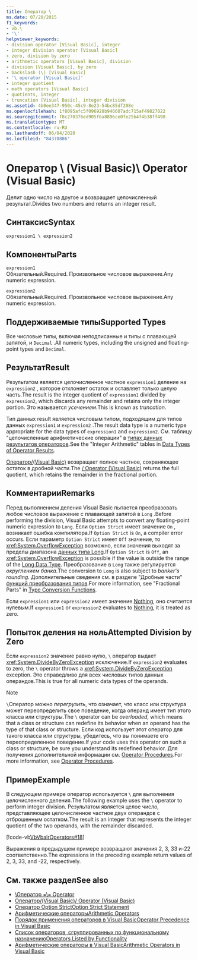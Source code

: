```yaml
---
title: Оператор \
ms.date: 07/20/2015
f1_keywords:
- vb.\
- '\'
helpviewer_keywords:
- division operator [Visual Basic], integer
- integer division operator [Visual Basic]
- zero, division by zero
- arithmetic operators [Visual Basic], division
- division [Visual Basic], by zero
- backslash (\) [Visual Basic]
- '\ operator [Visual Basic]'
- integer quotient
- math operators [Visual Basic]
- quotients, integer
- truncation [Visual Basic], integer division
ms.assetid: 4b0ee347-950c-45c9-8e23-54bc85df208e
ms.openlocfilehash: 1f8095afc5f096928b946607adc715af49827022
ms.sourcegitcommit: f8c270376ed905f6a8896ce0fe25b4f4b38ff498
ms.translationtype: MT
ms.contentlocale: ru-RU
ms.lasthandoff: 06/04/2020
ms.locfileid: "84370886"
---
```

# <a name="-operator-visual-basic"></a><span data-ttu-id="e91f5-102">Оператор \ (Visual Basic)</span><span class="sxs-lookup"><span data-stu-id="e91f5-102">\ Operator (Visual Basic)</span></span>
<span data-ttu-id="e91f5-103">Делит одно число на другое и возвращает целочисленный результат.</span><span class="sxs-lookup"><span data-stu-id="e91f5-103">Divides two numbers and returns an integer result.</span></span>  
  
## <a name="syntax"></a><span data-ttu-id="e91f5-104">Синтаксис</span><span class="sxs-lookup"><span data-stu-id="e91f5-104">Syntax</span></span>  
  
```vb  
expression1 \ expression2  
```  
  
## <a name="parts"></a><span data-ttu-id="e91f5-105">Компоненты</span><span class="sxs-lookup"><span data-stu-id="e91f5-105">Parts</span></span>  
 `expression1`  
 <span data-ttu-id="e91f5-106">Обязательный.</span><span class="sxs-lookup"><span data-stu-id="e91f5-106">Required.</span></span> <span data-ttu-id="e91f5-107">Произвольное числовое выражение.</span><span class="sxs-lookup"><span data-stu-id="e91f5-107">Any numeric expression.</span></span>  
  
 `expression2`  
 <span data-ttu-id="e91f5-108">Обязательный.</span><span class="sxs-lookup"><span data-stu-id="e91f5-108">Required.</span></span> <span data-ttu-id="e91f5-109">Произвольное числовое выражение.</span><span class="sxs-lookup"><span data-stu-id="e91f5-109">Any numeric expression.</span></span>  
  
## <a name="supported-types"></a><span data-ttu-id="e91f5-110">Поддерживаемые типы</span><span class="sxs-lookup"><span data-stu-id="e91f5-110">Supported Types</span></span>  
 <span data-ttu-id="e91f5-111">Все числовые типы, включая неподписанные и типы с плавающей запятой, и `Decimal` .</span><span class="sxs-lookup"><span data-stu-id="e91f5-111">All numeric types, including the unsigned and floating-point types and `Decimal`.</span></span>  
  
## <a name="result"></a><span data-ttu-id="e91f5-112">Результат</span><span class="sxs-lookup"><span data-stu-id="e91f5-112">Result</span></span>  
 <span data-ttu-id="e91f5-113">Результатом является целочисленное частное `expression1` деление на `expression2` , которое отклоняет остаток и оставляет только целую часть.</span><span class="sxs-lookup"><span data-stu-id="e91f5-113">The result is the integer quotient of `expression1` divided by `expression2`, which discards any remainder and retains only the integer portion.</span></span> <span data-ttu-id="e91f5-114">Это называется *усечением*.</span><span class="sxs-lookup"><span data-stu-id="e91f5-114">This is known as *truncation*.</span></span>  
  
 <span data-ttu-id="e91f5-115">Тип данных result является числовым типом, подходящим для типов данных `expression1` и `expression2` .</span><span class="sxs-lookup"><span data-stu-id="e91f5-115">The result data type is a numeric type appropriate for the data types of `expression1` and `expression2`.</span></span> <span data-ttu-id="e91f5-116">См. таблицу "целочисленные арифметические операции" в [типах данных результатов операторов](data-types-of-operator-results.md).</span><span class="sxs-lookup"><span data-stu-id="e91f5-116">See the "Integer Arithmetic" tables in [Data Types of Operator Results](data-types-of-operator-results.md).</span></span>  
  
 <span data-ttu-id="e91f5-117">[Оператор/(Visual Basic)](floating-point-division-operator.md) возвращает полное частное, сохраняющее остаток в дробной части.</span><span class="sxs-lookup"><span data-stu-id="e91f5-117">The [/ Operator (Visual Basic)](floating-point-division-operator.md) returns the full quotient, which retains the remainder in the fractional portion.</span></span>  
  
## <a name="remarks"></a><span data-ttu-id="e91f5-118">Комментарии</span><span class="sxs-lookup"><span data-stu-id="e91f5-118">Remarks</span></span>  
 <span data-ttu-id="e91f5-119">Перед выполнением деления Visual Basic пытается преобразовать любое числовое выражение с плавающей запятой в `Long` .</span><span class="sxs-lookup"><span data-stu-id="e91f5-119">Before performing the division, Visual Basic attempts to convert any floating-point numeric expression to `Long`.</span></span> <span data-ttu-id="e91f5-120">Если `Option Strict` имеет значение `On` , возникает ошибка компилятора.</span><span class="sxs-lookup"><span data-stu-id="e91f5-120">If `Option Strict` is `On`, a compiler error occurs.</span></span> <span data-ttu-id="e91f5-121">Если параметр `Option Strict` имеет `Off` значение, то <xref:System.OverflowException> возможно, если значения выходят за пределы диапазона [данных типа Long](../data-types/long-data-type.md).</span><span class="sxs-lookup"><span data-stu-id="e91f5-121">If `Option Strict` is `Off`, an <xref:System.OverflowException> is possible if the value is outside the range of the [Long Data Type](../data-types/long-data-type.md).</span></span> <span data-ttu-id="e91f5-122">Преобразование в `Long` также регулируется *округлением банка*.</span><span class="sxs-lookup"><span data-stu-id="e91f5-122">The conversion to `Long` is also subject to *banker's rounding*.</span></span> <span data-ttu-id="e91f5-123">Дополнительные сведения см. в разделе "Дробные части" [функций преобразования типов](../functions/type-conversion-functions.md).</span><span class="sxs-lookup"><span data-stu-id="e91f5-123">For more information, see "Fractional Parts" in [Type Conversion Functions](../functions/type-conversion-functions.md).</span></span>  
  
 <span data-ttu-id="e91f5-124">Если `expression1` или `expression2` имеет значение [Nothing](../nothing.md), оно считается нулевым.</span><span class="sxs-lookup"><span data-stu-id="e91f5-124">If `expression1` or `expression2` evaluates to [Nothing](../nothing.md), it is treated as zero.</span></span>  
  
## <a name="attempted-division-by-zero"></a><span data-ttu-id="e91f5-125">Попыток деления на ноль</span><span class="sxs-lookup"><span data-stu-id="e91f5-125">Attempted Division by Zero</span></span>  
 <span data-ttu-id="e91f5-126">Если `expression2` значение равно нулю, `\` оператор выдает <xref:System.DivideByZeroException> исключение.</span><span class="sxs-lookup"><span data-stu-id="e91f5-126">If `expression2` evaluates to zero, the `\` operator throws a <xref:System.DivideByZeroException> exception.</span></span> <span data-ttu-id="e91f5-127">Это справедливо для всех числовых типов данных операндов.</span><span class="sxs-lookup"><span data-stu-id="e91f5-127">This is true for all numeric data types of the operands.</span></span>  
  
> [!NOTE]
> <span data-ttu-id="e91f5-128">`\`Оператор можно *перегрузить*, что означает, что класс или структура может переопределить свое поведение, когда операнд имеет тип этого класса или структуры.</span><span class="sxs-lookup"><span data-stu-id="e91f5-128">The `\` operator can be *overloaded*, which means that a class or structure can redefine its behavior when an operand has the type of that class or structure.</span></span> <span data-ttu-id="e91f5-129">Если код использует этот оператор для такого класса или структуры, убедитесь, что вы понимаете его переопределенное поведение.</span><span class="sxs-lookup"><span data-stu-id="e91f5-129">If your code uses this operator on such a class or structure, be sure you understand its redefined behavior.</span></span> <span data-ttu-id="e91f5-130">Для получения дополнительной информации см. [Operator Procedures](../../programming-guide/language-features/procedures/operator-procedures.md).</span><span class="sxs-lookup"><span data-stu-id="e91f5-130">For more information, see [Operator Procedures](../../programming-guide/language-features/procedures/operator-procedures.md).</span></span>  
  
## <a name="example"></a><span data-ttu-id="e91f5-131">Пример</span><span class="sxs-lookup"><span data-stu-id="e91f5-131">Example</span></span>  
 <span data-ttu-id="e91f5-132">В следующем примере оператор используется `\` для выполнения целочисленного деления.</span><span class="sxs-lookup"><span data-stu-id="e91f5-132">The following example uses the `\` operator to perform integer division.</span></span> <span data-ttu-id="e91f5-133">Результатом является целое число, представляющее целочисленное частное двух операндов с отброшенным остатком.</span><span class="sxs-lookup"><span data-stu-id="e91f5-133">The result is an integer that represents the integer quotient of the two operands, with the remainder discarded.</span></span>  
  
 [!code-vb[VbVbalrOperators#18](~/samples/snippets/visualbasic/VS_Snippets_VBCSharp/VbVbalrOperators/VB/Class1.vb#18)]  
  
 <span data-ttu-id="e91f5-134">Выражения в предыдущем примере возвращают значения 2, 3, 33 и-22 соответственно.</span><span class="sxs-lookup"><span data-stu-id="e91f5-134">The expressions in the preceding example return values of 2, 3, 33, and -22, respectively.</span></span>  
  
## <a name="see-also"></a><span data-ttu-id="e91f5-135">См. также раздел</span><span class="sxs-lookup"><span data-stu-id="e91f5-135">See also</span></span>

- [<span data-ttu-id="e91f5-136">\\Оператор =</span><span class="sxs-lookup"><span data-stu-id="e91f5-136">\\= Operator</span></span>](integer-division-assignment-operator.md)
- [<span data-ttu-id="e91f5-137">Оператор/(Visual Basic)</span><span class="sxs-lookup"><span data-stu-id="e91f5-137">/ Operator (Visual Basic)</span></span>](floating-point-division-operator.md)
- [<span data-ttu-id="e91f5-138">Оператор Option Strict</span><span class="sxs-lookup"><span data-stu-id="e91f5-138">Option Strict Statement</span></span>](../statements/option-strict-statement.md)
- [<span data-ttu-id="e91f5-139">Арифметические операторы</span><span class="sxs-lookup"><span data-stu-id="e91f5-139">Arithmetic Operators</span></span>](arithmetic-operators.md)
- [<span data-ttu-id="e91f5-140">Порядок применения операторов в Visual Basic</span><span class="sxs-lookup"><span data-stu-id="e91f5-140">Operator Precedence in Visual Basic</span></span>](operator-precedence.md)
- [<span data-ttu-id="e91f5-141">Список операторов, сгруппированных по функциональному назначению</span><span class="sxs-lookup"><span data-stu-id="e91f5-141">Operators Listed by Functionality</span></span>](operators-listed-by-functionality.md)
- [<span data-ttu-id="e91f5-142">Арифметические операторы в Visual Basic</span><span class="sxs-lookup"><span data-stu-id="e91f5-142">Arithmetic Operators in Visual Basic</span></span>](../../programming-guide/language-features/operators-and-expressions/arithmetic-operators.md)

